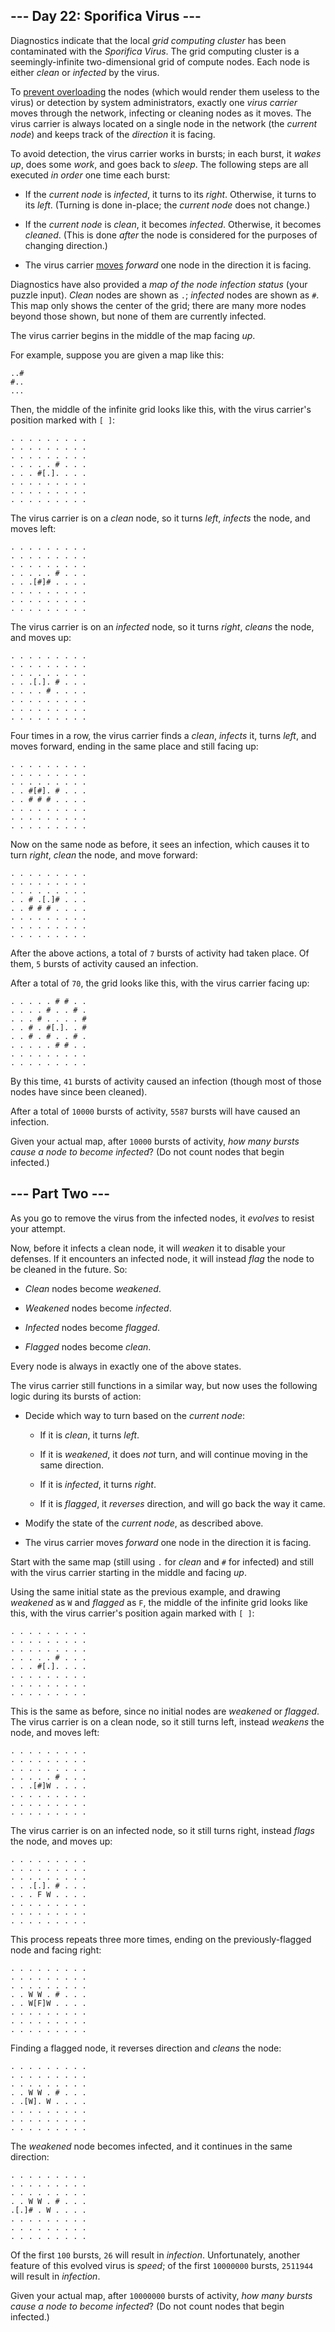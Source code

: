 ## --- Day 22: Sporifica Virus --- ##

Diagnostics indicate that the local *grid computing cluster* has been
contaminated with the *Sporifica Virus*. The grid computing cluster is
a seemingly-infinite two-dimensional grid of compute nodes. Each node
is either *clean* or *infected* by the virus.

To [prevent overloading](https://en.wikipedia.org/wiki/Morris_worm#The_mistake)
the nodes (which would render them useless to the virus) or detection
by system administrators, exactly one *virus carrier* moves through the
network, infecting or cleaning nodes as it moves. The virus carrier is
always located on a single node in the network (the *current node*) and
keeps track of the *direction* it is facing.

To avoid detection, the virus carrier works in bursts; in each burst,
it *wakes up*, does some *work*, and goes back to *sleep*. The
following steps are all executed *in order* one time each burst:

  * If the *current node* is *infected*, it turns to its *right*.
    Otherwise, it turns to its *left*. (Turning is done in-place; the *current
    node* does not change.)

  * If the *current node* is *clean*, it becomes *infected*. Otherwise,
    it becomes *cleaned*. (This is done *after* the node is considered
    for the purposes of changing direction.)

  * The virus carrier [moves](https://www.youtube.com/watch?v=2vj37yeQQHg)
    *forward* one node in the direction it is facing.

Diagnostics have also provided a *map of the node infection status*
(your puzzle input). *Clean* nodes are shown as `.`; *infected* nodes
are shown as `#`. This map only shows the center of the grid; there are
many more nodes beyond those shown, but none of them are currently
infected.

The virus carrier begins in the middle of the map facing *up*.

For example, suppose you are given a map like this:

    ..#
    #..
    ...

Then, the middle of the infinite grid looks like this, with the virus
carrier's position marked with `[ ]`:

    . . . . . . . . .
    . . . . . . . . .
    . . . . . . . . .
    . . . . . # . . .
    . . . #[.]. . . .
    . . . . . . . . .
    . . . . . . . . .
    . . . . . . . . .

The virus carrier is on a *clean* node, so it turns *left*, *infects*
the node, and moves left:

    . . . . . . . . .
    . . . . . . . . .
    . . . . . . . . .
    . . . . . # . . .
    . . .[#]# . . . .
    . . . . . . . . .
    . . . . . . . . .
    . . . . . . . . .

The virus carrier is on an *infected* node, so it turns *right*, *cleans*
the node, and moves up:

    . . . . . . . . .
    . . . . . . . . .
    . . . . . . . . .
    . . .[.]. # . . .
    . . . . # . . . .
    . . . . . . . . .
    . . . . . . . . .
    . . . . . . . . .

Four times in a row, the virus carrier finds a *clean*, *infects* it,
turns *left*, and moves forward, ending in the same place and still
facing up:

    . . . . . . . . .
    . . . . . . . . .
    . . . . . . . . .
    . . #[#]. # . . .
    . . # # # . . . .
    . . . . . . . . .
    . . . . . . . . .
    . . . . . . . . .

Now on the same node as before, it sees an infection, which causes it
to turn *right*, *clean* the node, and move forward:

    . . . . . . . . .
    . . . . . . . . .
    . . . . . . . . .
    . . # .[.]# . . .
    . . # # # . . . .
    . . . . . . . . .
    . . . . . . . . .
    . . . . . . . . .

After the above actions, a total of `7` bursts of activity had taken
place. Of them, `5` bursts of activity caused an infection.

After a total of `70`, the grid looks like this, with the virus carrier
facing up:

    . . . . . # # . .
    . . . . # . . # .
    . . . # . . . . #
    . . # . #[.]. . #
    . . # . # . . # .
    . . . . . # # . .
    . . . . . . . . .
    . . . . . . . . .

By this time, `41` bursts of activity caused an infection (though most
of those nodes have since been cleaned).

After a total of `10000` bursts of activity, `5587` bursts will have
caused an infection.

Given your actual map, after `10000` bursts of activity, *how many
bursts cause a node to become infected*? (Do not count nodes that begin
infected.)

## --- Part Two --- ##

As you go to remove the virus from the infected nodes, it *evolves* to
resist your attempt.

Now, before it infects a clean node, it will *weaken* it to disable
your defenses. If it encounters an infected node, it will instead *flag*
the node to be cleaned in the future. So:

  * *Clean* nodes become *weakened*.

  * *Weakened* nodes become *infected*.

  * *Infected* nodes become *flagged*.

  * *Flagged* nodes become *clean*.

Every node is always in exactly one of the above states.

The virus carrier still functions in a similar way, but now uses the
following logic during its bursts of action:

  * Decide which way to turn based on the *current node*:

      * If it is *clean*, it turns *left*.

      * If it is *weakened*, it does *not* turn, and will continue
        moving in the same direction.

      * If it is *infected*, it turns *right*.

      * If it is *flagged*, it *reverses* direction, and will go back
        the way it came.

  * Modify the state of the *current node*, as described above.

  * The virus carrier moves *forward* one node in the direction it is
    facing.

Start with the same map (still using `.` for *clean* and `#` for
infected) and still with the virus carrier starting in the middle and
facing *up*.

Using the same initial state as the previous example, and drawing *weakened*
as `W` and *flagged* as `F`, the middle of the infinite grid looks like
this, with the virus carrier's position again marked with `[ ]`:

    . . . . . . . . .
    . . . . . . . . .
    . . . . . . . . .
    . . . . . # . . .
    . . . #[.]. . . .
    . . . . . . . . .
    . . . . . . . . .
    . . . . . . . . .

This is the same as before, since no initial nodes are *weakened* or *flagged*.
The virus carrier is on a clean node, so it still turns left, instead *weakens*
the node, and moves left:

    . . . . . . . . .
    . . . . . . . . .
    . . . . . . . . .
    . . . . . # . . .
    . . .[#]W . . . .
    . . . . . . . . .
    . . . . . . . . .
    . . . . . . . . .

The virus carrier is on an infected node, so it still turns right,
instead *flags* the node, and moves up:

    . . . . . . . . .
    . . . . . . . . .
    . . . . . . . . .
    . . .[.]. # . . .
    . . . F W . . . .
    . . . . . . . . .
    . . . . . . . . .
    . . . . . . . . .

This process repeats three more times, ending on the previously-flagged
node and facing right:

    . . . . . . . . .
    . . . . . . . . .
    . . . . . . . . .
    . . W W . # . . .
    . . W[F]W . . . .
    . . . . . . . . .
    . . . . . . . . .
    . . . . . . . . .

Finding a flagged node, it reverses direction and *cleans* the node:

    . . . . . . . . .
    . . . . . . . . .
    . . . . . . . . .
    . . W W . # . . .
    . .[W]. W . . . .
    . . . . . . . . .
    . . . . . . . . .
    . . . . . . . . .

The *weakened* node becomes infected, and it continues in the same
direction:

    . . . . . . . . .
    . . . . . . . . .
    . . . . . . . . .
    . . W W . # . . .
    .[.]# . W . . . .
    . . . . . . . . .
    . . . . . . . . .
    . . . . . . . . .

Of the first `100` bursts, `26` will result in *infection*.
Unfortunately, another feature of this evolved virus is *speed*; of the
first `10000000` bursts, `2511944` will result in *infection*.

Given your actual map, after `10000000` bursts of activity, *how many
bursts cause a node to become infected*? (Do not count nodes that begin
infected.)
